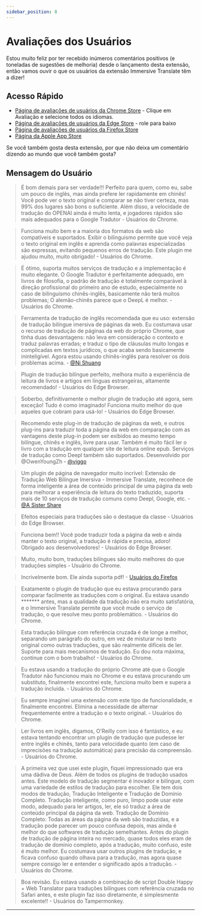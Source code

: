 ```yaml
---
sidebar_position: 8
---
```


# Avaliações dos Usuários

Estou muito feliz por ter recebido inúmeros comentários positivos (e toneladas de sugestões de melhoria) desde o lançamento desta extensão, então vamos ouvir o que os usuários da extensão Immersive Translate têm a dizer!

## Acesso Rápido

- [Página de avaliações de usuários da Chrome Store](https://chrome.google.com/webstore/detail/immersive-translate/bpoadfkcbjbfhfodiogcnhhhpibjhbnh) - Clique em Avaliação e selecione todos os idiomas.
- [Página de avaliações de usuários da Edge Store](https://microsoftedge.microsoft.com/addons/detail/amkbmndfnliijdhojkpoglbnaaahippg) - role para baixo
- [Página de avaliações de usuários da Firefox Store](https://addons.mozilla.org/en-US/firefox/addon/immersive-translate/reviews/)
- [Página da Apple App Store](https://apps.apple.com/app/id6447957425)

Se você também gosta desta extensão, por que não deixa um comentário dizendo ao mundo que você também gosta?

<!-- ## media report

- Niche Software：[Immersive Translate - Bilingual translation tool that supports PDF, EPUB, and web pages and displays both the original and translated text](https://www.appinn.com/immersive-translate/)
- Bluepoint： [Immersive Translate - Google/Firefox Cross-Translation extension with support for multiple translation APIs ](https://www.landiannews.com/download/97161.html?utm_sources=ourl.co&utm_medium=social&utm_campaign=none) -->

## Mensagem do Usuário

> É bom demais para ser verdade!!! Perfeito para quem, como eu, sabe um pouco de inglês, mas ainda prefere ler rapidamente em chinês! Você pode ver o texto original e comparar se não tiver certeza, mas 99% dos lugares são bons o suficiente. Além disso, a velocidade de tradução do OPENAI ainda é muito lenta, e jogadores rápidos são mais adequados para o Google Tradutor - Usuários do Chrome.

> Funciona muito bem e a maioria dos formatos da web são compatíveis e suportados. Exibir o bilinguismo permite que você veja o texto original em inglês e aprenda como palavras especializadas são expressas, evitando pequenos erros de tradução. Este plugin me ajudou muito, muito obrigado! - Usuários do Chrome.

> É ótimo, suporta muitos serviços de tradução e a implementação é muito elegante. O Google Tradutor é perfeitamente adequado, em livros de filosofia, o padrão de tradução é totalmente comparável à direção profissional do primeiro ano de estudo, especialmente no caso de bilinguismo chinês-inglês, basicamente não terá muitos problemas; O alemão-chinês parece que o DeepL é melhor. - Usuários do Chrome.

> Ferramenta de tradução de inglês recomendada que eu uso: extensão de tradução bilíngue imersiva de páginas da web. Eu costumava usar o recurso de tradução de páginas da web do próprio Chrome, que tinha duas desvantagens: não leva em consideração o contexto e traduz palavras erradas; e traduz o tipo de cláusulas muito longas e complicadas em textos jurídicos, o que acaba sendo basicamente ininteligível. Agora estou usando chinês-inglês para resolver os dois problemas acima. - [@Ni Shuang](https://twitter.com/nishuang/status/1623576540389822465)

> Plugin de tradução bilíngue perfeito, melhora muito a experiência de leitura de livros e artigos em línguas estrangeiras, altamente recomendado! - Usuários do Edge Browser.

> Soberbo, definitivamente o melhor plugin de tradução até agora, sem exceção! Tudo é como imaginado! Funciona muito melhor do que aqueles que cobram para usá-lo! - Usuários do Edge Browser.

> Recomendo este plug-in de tradução de páginas da web, e outros plug-ins para traduzir toda a página da web em comparação com as vantagens deste plug-in podem ser exibidos ao mesmo tempo bilíngue, chinês e inglês, livre para usar. Também é muito fácil ler o livro com a tradução em qualquer site de leitura online epub. Serviços de tradução como Deepl também são suportados. Desenvolvido por @OwenYoungZh - [@viggo](https://twitter.com/decohack/status/1622175776274792449)

> Um plugin de página de navegador muito incrível: Extensão de Tradução Web Bilíngue Imersiva - Immersive Translate, reconhece de forma inteligente a área de conteúdo principal de uma página da web para melhorar a experiência de leitura do texto traduzido, suporta mais de 10 serviços de tradução comuns como Deepl, Google, etc. - [@A Sister Share](https://twitter.com/abskoop/status/1619619066511241216)

> Efeitos especiais para traduções são o destaque da classe - Usuários do Edge Browser.

> Funciona bem!! Você pode traduzir toda a página da web e ainda manter o texto original, a tradução é rápida e precisa, adoro! Obrigado aos desenvolvedores! - Usuários do Edge Browser.

> Muito, muito bom, traduções bilíngues são muito melhores do que traduções simples - Usuário do Chrome.

> Incrivelmente bom. Ele ainda suporta pdf! - [Usuários do Firefox](https://addons.mozilla.org/en-US/firefox/addon/immersive-translate/reviews/1923696/)

> Exatamente o plugin de tradução que eu estava procurando para comparar facilmente as traduções com o original. Eu estava usando \*\*\*\*\*\*\* antes, mas a qualidade da tradução não era muito satisfatória, e o Immersive Translate permite que você mude o serviço de tradução, o que resolve meu ponto problemático. - Usuários do Chrome.

> Esta tradução bilíngue com referência cruzada é de longe a melhor, separando um parágrafo do outro, em vez de misturar no texto original como outras traduções, que são realmente difíceis de ler. Suporte para mais mecanismos de tradução. Eu dou nota máxima, continue com o bom trabalho! - Usuários do Chrome.

> Eu estava usando a tradução do próprio Chrome até que o Google Tradutor não funcionou mais no Chrome e eu estava procurando um substituto, finalmente encontrei este, funciona muito bem e supera a tradução incluída. - Usuários do Chrome.

> Eu sempre imaginei uma extensão com este tipo de funcionalidade, e finalmente encontrei. Elimina a necessidade de alternar frequentemente entre a tradução e o texto original. - Usuários do Chrome.

> Ler livros em inglês, digamos, O'Reilly com isso é fantástico, e eu estava tentando encontrar um plugin de tradução que pudesse ler entre inglês e chinês, tanto para velocidade quanto (em caso de imprecisões na tradução automática) para precisão da compreensão. - Usuários do Chrome.

> A primeira vez que usei este plugin, fiquei impressionado que era uma dádiva de Deus. Além de todos os plugins de tradução usados antes. Este modelo de tradução segmentar é inovador e bilíngue, com uma variedade de estilos de tradução para escolher. Ele tem dois modos de tradução, Tradução Inteligente e Tradução de Domínio Completo. Tradução inteligente, como puro, limpo pode usar este modo, adequado para ler artigos, ler, ele só traduz a área de conteúdo principal da página da web. Tradução de Domínio Completo: Todas as áreas da página da web são traduzidas, e a tradução pode parecer um pouco confusa depois, mas ainda é melhor do que softwares de tradução semelhantes. Antes do plugin de tradução de página inteira no mercado, quase todos eles eram de tradução de domínio completo, após a tradução, muito confuso, este é muito melhor. Eu costumava usar outros plugins de tradução, e ficava confuso quando olhava para a tradução, mas agora quase sempre consigo ler e entender o significado após a tradução. - Usuários do Chrome.

> Boa revisão. Eu estava usando a combinação de script Double Happy + Web Translator para traduções bilíngues com referência cruzada no Safari antes, e este plugin faz isso diretamente, é simplesmente excelente!! - Usuários do Tampermonkey.

***

<!-- If you have something to say that you want to stay here, [edit](https://github.com/immersive-translate/immersive-translate/edit/main/docs/review.md) this Github source file to \~ -->
